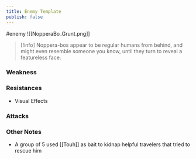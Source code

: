 ```yaml
---
title: Enemy Template
publish: false
---
```

#enemy 
![[NopperaBo_Grunt.png]]
> [!info] Noppera-bos appear to be regular humans from behind, and might even resemble someone you know, until they turn to reveal a featureless face.
### Weakness
### Resistances
- Visual Effects
### Attacks
### Other Notes
- A group of 5 used [[Touh]] as bait to kidnap helpful travelers that tried to rescue him